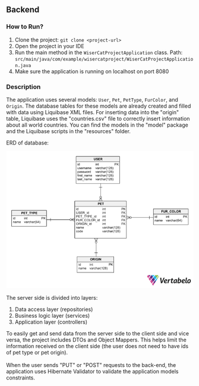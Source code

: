 ## Backend

### How to Run?

1. Clone the project: `git clone <project-url>`
2. Open the project in your IDE
3. Run the main method in the `WiserCatProjectApplication` class. Path: `src/main/java/com/example/wisercatproject/WiserCatProjectApplication.java`
4. Make sure the application is running on localhost on port 8080

### Description

The application uses several models: `User`, `Pet`, `PetType`, `FurColor`, and `Origin`. The database tables for these models are already created and filled with data using Liquibase XML files. For inserting data into the "origin" table, Liquibase uses the "countries.csv" file to correctly insert information about all world countries. You can find the models in the "model" package and the Liquibase scripts in the "resources" folder.

ERD of database:

![ERD](src/main/resources/static/wisercat-2023-05-05_11-46.png)

The server side is divided into layers:
1. Data access layer (repositories)
2. Business logic layer (services)
3. Application layer (controllers)

To easily get and send data from the server side to the client side and vice versa, the project includes DTOs and Object Mappers. This helps limit the information received on the client side (the user does not need to have ids of pet type or pet origin).  
<br />
When the user sends "PUT" or "POST" requests to the back-end, the application uses Hibernate Validator to validate the application models constraints.
